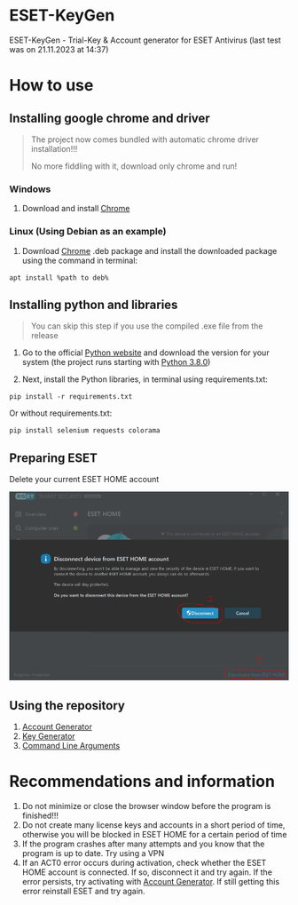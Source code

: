 # ESET-KeyGen
ESET-KeyGen - Trial-Key & Account generator for ESET Antivirus (last test was on 21.11.2023 at 14:37)

# How to use

## Installing google chrome and driver
> The project now comes bundled with automatic chrome driver installation!!!
> 
> No more fiddling with it, download only chrome and run!

### Windows
1. Download and install [Chrome](https://www.google.com/chrome/)

### Linux (Using Debian as an example)
1. Download [Chrome](https://www.google.com/chrome/) .deb package and install the downloaded package using the command in terminal:

```
apt install %path to deb%
```

## Installing python and libraries

> You can skip this step if you use the compiled .exe file from the release

1. Go to the official [Python website](https://www.python.org/downloads) and download the version for your system (the project runs starting with [Python 3.8.0](https://www.python.org/downloads/release/python-380))

2. Next, install the Python libraries, in terminal using requirements.txt:

```
pip install -r requirements.txt
```

Or without requirements.txt:

```
pip install selenium requests colorama
```

## Preparing ESET
Delete your current ESET HOME account

![](img/delete_eset_home_account.png)

## Using the repository
1. [Account Generator](wiki/AccountGenerator.md)
2. [Key Generator](wiki/KeyGenerator.md)
3. [Command Line Arguments](wiki/CommandLineArguments.md)

# Recommendations and information

1. Do not minimize or close the browser window before the program is finished!!!
2. Do not create many license keys and accounts in a short period of time, otherwise you will be blocked in ESET HOME for a certain period of time
3. If the program crashes after many attempts and you know that the program is up to date. Try using a VPN
4. If an ACT0 error occurs during activation, check whether the ESET HOME account is connected. If so, disconnect it and try again.
   If the error persists, try activating with [Account Generator](https://github.com/rzc0d3r/ESET-KeyGen/blob/main/wiki/AccountGenerator.md).
   If still getting this error reinstall ESET and try again.
